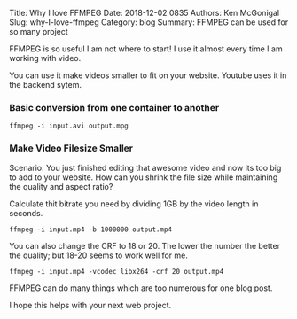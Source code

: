 Title: Why I love FFMPEG
Date: 2018-12-02 0835
Authors: Ken McGonigal
Slug: why-I-love-ffmpeg
Category: blog
Summary: FFMPEG can be used for so many project



FFMPEG is so useful I am not where to start! I use it almost every time I 
am working with video.  

You can use it make videos smaller to fit on your website. Youtube uses it
in the backend sytem.

### Basic conversion from one container to another

	ffmpeg -i input.avi output.mpg

### Make Video Filesize Smaller

Scenario: You just finished editing that awesome video and now its too big to add to your website.
How can you shrink the file size while maintaining the quality and aspect ratio? 

Calculate thit bitrate you need by dividing 1GB by the video length in
seconds. 

	ffmpeg -i input.mp4 -b 1000000 output.mp4

You can also change the CRF to 18 or 20. The lower the number the better the
quality; but 18-20 seems to work well for me.

	ffmpeg -i input.mp4 -vcodec libx264 -crf 20 output.mp4

FFMPEG can do many things which are too numerous for one blog post.

I hope this helps with your next web project. 

